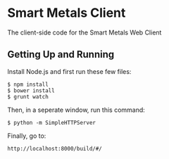 Smart Metals Client
===================

The client-side code for the Smart Metals Web Client


Getting Up and Running
----------------------

Install Node.js and first run these few files:

```
$ npm install
$ bower install
$ grunt watch
```
Then, in a seperate window, run this command:

```
$ python -m SimpleHTTPServer
```

Finally, go to:

```
http://localhost:8000/build/#/
```
